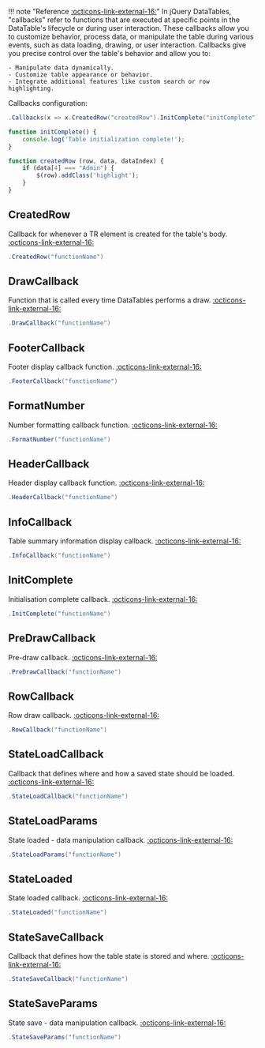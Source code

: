 !!! note "Reference [:octicons-link-external-16:](https://datatables.net/reference/option/?extn=DataTables%20-%20Callbacks)"
	In jQuery DataTables, "callbacks" refer to functions that are executed at specific points in the DataTable's lifecycle or during user interaction. 
	These callbacks allow you to customize behavior, process data, or manipulate the table during various events, such as data loading, drawing, or user interaction.
	Callbacks give you precise control over the table's behavior and allow you to:
	
	- Manipulate data dynamically.
	- Customize table appearance or behavior.
	- Integrate additional features like custom search or row highlighting.

Callbacks configuration:
```csharp
.Callbacks(x => x.CreatedRow("createdRow").InitComplete("initComplete"))
```
```javascript
function initComplete() {
    console.log('Table initialization complete!');
}
```
```javascript
function createdRow (row, data, dataIndex) {
    if (data[4] === "Admin") {
        $(row).addClass('highlight');
    }
}
```
	
## CreatedRow
Callback for whenever a TR element is created for the table's body.
[:octicons-link-external-16:](https://datatables.net/reference/option/createdRow)
```csharp
.CreatedRow("functionName")
```

## DrawCallback
Function that is called every time DataTables performs a draw. 
[:octicons-link-external-16:](https://datatables.net/reference/option/drawCallback)
```csharp
.DrawCallback("functionName")
```

## FooterCallback
Footer display callback function.
[:octicons-link-external-16:](https://datatables.net/reference/option/footerCallback)
```csharp
.FooterCallback("functionName")
```

## FormatNumber
Number formatting callback function.
[:octicons-link-external-16:](https://datatables.net/reference/option/formatNumber)
```csharp
.FormatNumber("functionName")
```

## HeaderCallback
Header display callback function.
[:octicons-link-external-16:](https://datatables.net/reference/option/headerCallback)
```csharp
.HeaderCallback("functionName")
```

## InfoCallback
Table summary information display callback.
[:octicons-link-external-16:](https://datatables.net/reference/option/infoCallback)
```csharp
.InfoCallback("functionName")
```

## InitComplete
Initialisation complete callback.
[:octicons-link-external-16:](https://datatables.net/reference/option/initComplete)
```csharp
.InitComplete("functionName")
```

## PreDrawCallback
Pre-draw callback.
[:octicons-link-external-16:](https://datatables.net/reference/option/preDrawCallback)
```csharp
.PreDrawCallback("functionName")
```

## RowCallback
Row draw callback.
[:octicons-link-external-16:](https://datatables.net/reference/option/rowCallback)
```csharp
.RowCallback("functionName")
```

## StateLoadCallback
Callback that defines where and how a saved state should be loaded.
[:octicons-link-external-16:](https://datatables.net/reference/option/stateLoadCallback)
```csharp
.StateLoadCallback("functionName")
```

## StateLoadParams
State loaded - data manipulation callback.
[:octicons-link-external-16:](https://datatables.net/reference/option/stateLoadParams)
```csharp
.StateLoadParams("functionName")
```

## StateLoaded
State loaded callback.
[:octicons-link-external-16:](https://datatables.net/reference/option/stateLoaded)
```csharp
.StateLoaded("functionName")
```

## StateSaveCallback
Callback that defines how the table state is stored and where.
[:octicons-link-external-16:](https://datatables.net/reference/option/stateSaveCallback)
```csharp
.StateSaveCallback("functionName")
```

## StateSaveParams
State save - data manipulation callback.
[:octicons-link-external-16:](https://datatables.net/reference/option/stateSaveParams)
```csharp
.StateSaveParams("functionName")
```

